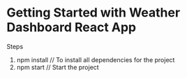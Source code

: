# Getting Started with Weather Dashboard React App

Steps
1) npm install  // To install all dependencies for the project
2) npm start  // Start the project
   
